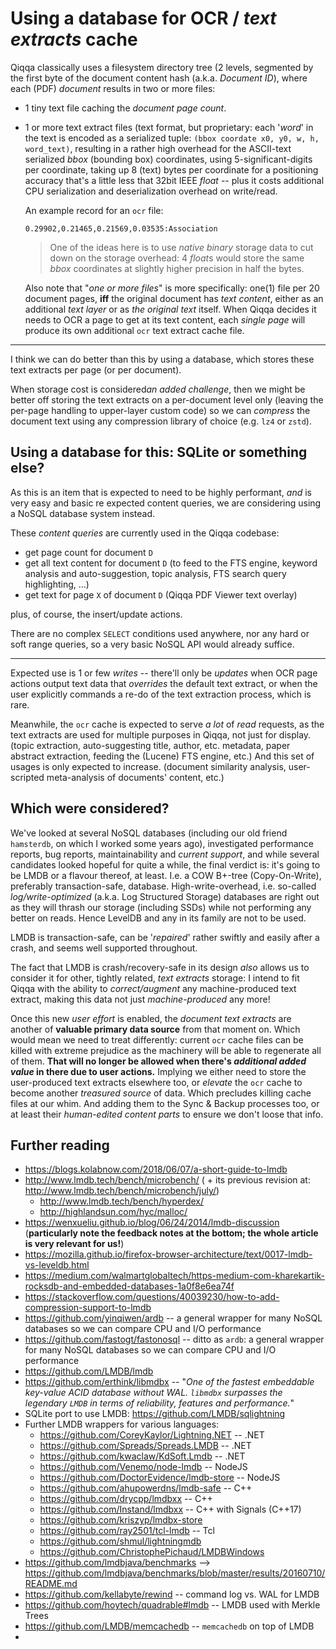 # Using a database for OCR / *text extracts* cache

Qiqqa classically uses a filesystem directory tree (2 levels, segmented by the first byte of the document content hash (a.k.a. *Document ID*), where each (PDF) *document* results in two or more files:

* 1 tiny text file caching the *document page count*.

* 1 or more text extract files (text format, but proprietary: each '*word*' in the text is encoded as a serialized tuple: `(bbox coordate x0, y0, w, h, word_text)`, resulting in a rather high overhead for the ASCII-text serialized *bbox* (bounding box) coordinates, using 5-significant-digits per coordinate, taking up 8 (text) bytes per coordinate for a positioning accuracy that's a little less that 32bit IEEE *float* -- plus it costs additional CPU serialization and deserialization overhead on write/read.
  
  An example record for an `ocr` file:
  
  ````
  0.29902,0.21465,0.21569,0.03535:Association
  
  ````
  
   > 
   > One of the ideas here is to use *native binary* storage data to cut down on the storage overhead: 4 *float*s would store the same *bbox* coordinates at slightly higher precision in half the bytes.
  
  Also note that "*one or more files*" is more specifically: one(1) file per 20 document pages, **iff** the original document has *text content*, either as an additional *text layer* or as *the original text* itself. When Qiqqa decides it needs to OCR a page to get at its text content, each *single page* will produce its own additional `ocr` text extract cache file.

---

I think we can do better than this by using a database, which stores these text extracts per page (or per document). 

When storage cost is considered*an added challenge*, then we might be better off storing the text extracts on a per-document level only (leaving the per-page handling to upper-layer custom code) so we can *compress* the document text using any compression library of choice (e.g. `lz4`  or `zstd`).

## Using a database for this: SQLite or something else?

As this is an item that is expected to need to be highly performant, *and* is very easy and basic re expected content queries, we are considering using a NoSQL database system instead.

These *content queries* are currently used in the Qiqqa codebase:

* get page count for document `D`
* get all text content for document `D` (to feed to the FTS engine, keyword analysis and auto-suggestion, topic analysis, FTS search query highlighting, ...)
* get text for page `X` of document `D` (Qiqqa PDF Viewer text overlay)

plus, of course, the insert/update actions.

There are no complex `SELECT` conditions used anywhere, nor any hard or soft range queries, so a very basic NoSQL API would already suffice.

---

Expected use is 1 or few *writes* -- there'll only be *updates* when OCR page actions output text data that *overrides* the default text extract, or when the user explicitly commands a re-do of the text extraction process, which is rare.

Meanwhile, the `ocr` cache is expected to serve *a lot* of *read* requests, as the text extracts are used for multiple purposes in Qiqqa, not just for display. (topic extraction, auto-suggesting title, author, etc. metadata, paper abstract extraction, feeding the (Lucene) FTS engine, etc.) 
And this set of usages is only expected to increase. (document similarity analysis, user-scripted meta-analysis of documents' content, etc.)

## Which were considered?

We've looked at several NoSQL databases (including our old friend `hamsterdb`, on which I worked some years ago), investigated performance reports, bug reports, maintainability and *current support*, and while several candidates looked hopeful for quite a while, the final verdict is: it's going to be LMDB or a flavour thereof, at least. I.e. a COW B+-tree (Copy-On-Write), preferably transaction-safe, database. 
High-write-overhead, i.e. so-called *log/write-optimized* (a.k.a. Log Structured Storage) databases are right out as they will thrash our storage (including SSDs) while not performing any better on reads. Hence LevelDB and any in its family are not to be used.

LMDB is transaction-safe, can be '*repaired*' rather swiftly and easily after a crash, and seems well supported throughout.

The fact that LMDB is crash/recovery-safe in its design *also* allows us to consider it for other, tightly related, *text extracts* storage: I intend to fit Qiqqa with the ability to *correct/augment* any machine-produced text extract, making this data not just *machine-produced* any more! 

Once this new *user effort* is enabled, the *document text extracts* are another of **valuable primary data source** from that moment on. Which would mean we need to treat differently: current `ocr` cache files can be killed with extreme prejudice as the machinery will be able to regenerate all of them. **That will no longer be allowed when there's *additional added value* in there due to user actions.**
Implying we either need to store the user-produced text extracts elsewhere too, or *elevate* the `ocr` cache to become another *treasured source* of data. Which precludes killing cache files at our whim. And adding them to the Sync & Backup processes too, or at least their *human-edited content parts* to ensure we don't loose that info.

## Further reading

* https://blogs.kolabnow.com/2018/06/07/a-short-guide-to-lmdb
* http://www.lmdb.tech/bench/microbench/ ( + its previous revision at: http://www.lmdb.tech/bench/microbench/july/)
  * http://www.lmdb.tech/bench/hyperdex/	
  * http://highlandsun.com/hyc/malloc/
* https://wenxueliu.github.io/blog/06/24/2014/lmdb-discussion (**particularly note the feedback notes at the bottom; the whole article is very relevant for us!**)
* https://mozilla.github.io/firefox-browser-architecture/text/0017-lmdb-vs-leveldb.html
* https://medium.com/walmartglobaltech/https-medium-com-kharekartik-rocksdb-and-embedded-databases-1a0f8e6ea74f
* https://stackoverflow.com/questions/40039230/how-to-add-compression-support-to-lmdb
* https://github.com/yinqiwen/ardb -- a general wrapper for many NoSQL databases so we can compare CPU and I/O performance
* https://github.com/fastogt/fastonosql -- ditto as `ardb`: a general wrapper for many NoSQL databases so we can compare CPU and I/O performance
* https://github.com/LMDB/lmdb
* https://github.com/erthink/libmdbx -- "*One of the fastest embeddable key-value ACID database without WAL. `libmdbx` surpasses the legendary `LMDB` in terms of reliability, features and performance.*"
* SQLite port to use LMDB: https://github.com/LMDB/sqlightning
* Further LMDB wrappers for various languages:
  * https://github.com/CoreyKaylor/Lightning.NET -- .NET
  * https://github.com/Spreads/Spreads.LMDB -- .NET
  * https://github.com/kwaclaw/KdSoft.Lmdb -- .NET
  * https://github.com/Venemo/node-lmdb -- NodeJS
  * https://github.com/DoctorEvidence/lmdb-store -- NodeJS
  * https://github.com/ahupowerdns/lmdb-safe -- C++
  * https://github.com/drycpp/lmdbxx -- C++
  * https://github.com/Instand/lmdbxx -- C++ with Signals (C++17)
  * https://github.com/kriszyp/lmdbx-store
  * https://github.com/ray2501/tcl-lmdb -- Tcl
  * https://github.com/shmul/lightningmdb
  * https://github.com/ChristophePichaud/LMDBWindows
* https://github.com/lmdbjava/benchmarks --> https://github.com/lmdbjava/benchmarks/blob/master/results/20160710/README.md
* https://github.com/kellabyte/rewind -- command log vs. WAL for LMDB
* https://github.com/hoytech/quadrable#lmdb -- LMDB used with Merkle Trees
* https://github.com/LMDB/memcachedb -- `memcachedb` on top of LMDB
* 
